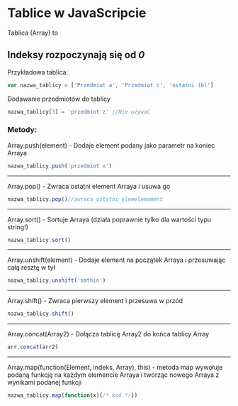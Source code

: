 # Tablice w JavaScripcie

Tablica (Array) to

## **Indeksy rozpoczynają się od _0_**

Przykładowa tablica:

```JavaScript
var nazwa_tablicy = ['Przedmiot a', 'Przedmiot c', 'ostatni (b)']
```

Dodawanie przedmiotów do tablicy

```JavaScript
nazwa_tablicy[3] = 'przedmiot z' //Nie używać
```

### Metody:

Array.push(element) - Dodaje element podany jako parametr na koniec Arraya

```JavaScript
nazwa_tablicy.push('przedmiot x')
```

* * *

Array.pop() - Zwraca ostatni element Arraya i usuwa go

```JavaScript
nazwa_tablicy.pop()//zwraca ostatni elemelemement
```

* * *

Array.sort() - Sortuje Arraya (działa poprawnie tylko dla wartości typu string!)

```JavaScript
nazwa_tablicy.sort()
```

* * *

Array.unshift(element) - Dodaje element na początek Arraya i przesuwając całą resztę w tył

```JavaScript
nazwa_tablicy.unshift('smthin')
```

* * *

Array.shift() - Zwraca pierwszy element i przesuwa w przód

```JavaScript
nazwa_tablicy.shift()
```

* * *

Array.concat(Array2) - Dołącza tablicę Array2 do końca tablicy Array

```JavaScript
arr.concat(arr2)
```

* * *

Array.map(function(Element, indeks, Array), this) - metoda map wywołuje podaną funkcję na każdym elemencie Arraya i tworząc nowego Arraya z wynikami podanej funkcji

```JavaScript
nazwa_tablicy.map(function(x){/* kod */})
```
